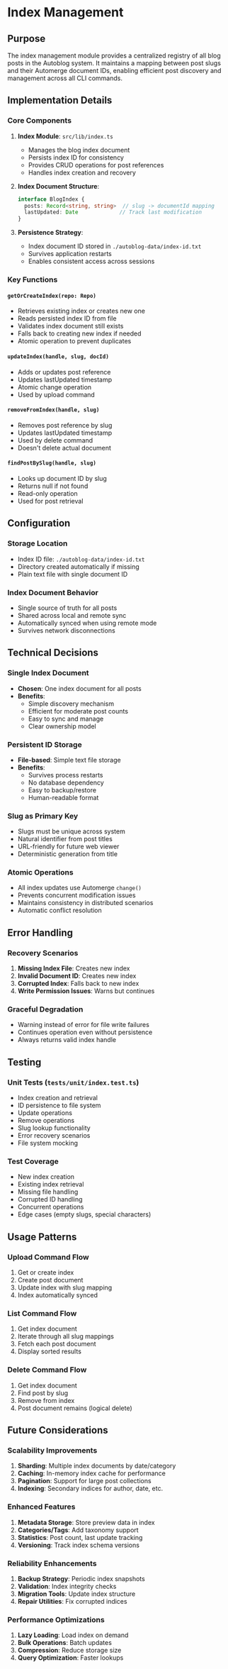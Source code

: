 # Index Management

## Purpose

The index management module provides a centralized registry of all blog posts in the Autoblog system. It maintains a mapping between post slugs and their Automerge document IDs, enabling efficient post discovery and management across all CLI commands.

## Implementation Details

### Core Components

1. **Index Module**: `src/lib/index.ts`
   - Manages the blog index document
   - Persists index ID for consistency
   - Provides CRUD operations for post references
   - Handles index creation and recovery

2. **Index Document Structure**:
   ```typescript
   interface BlogIndex {
     posts: Record<string, string>  // slug -> documentId mapping
     lastUpdated: Date             // Track last modification
   }
   ```

3. **Persistence Strategy**:
   - Index document ID stored in `./autoblog-data/index-id.txt`
   - Survives application restarts
   - Enables consistent access across sessions

### Key Functions

#### `getOrCreateIndex(repo: Repo)`
- Retrieves existing index or creates new one
- Reads persisted index ID from file
- Validates index document still exists
- Falls back to creating new index if needed
- Atomic operation to prevent duplicates

#### `updateIndex(handle, slug, docId)`
- Adds or updates post reference
- Updates lastUpdated timestamp
- Atomic change operation
- Used by upload command

#### `removeFromIndex(handle, slug)`
- Removes post reference by slug
- Updates lastUpdated timestamp
- Used by delete command
- Doesn't delete actual document

#### `findPostBySlug(handle, slug)`
- Looks up document ID by slug
- Returns null if not found
- Read-only operation
- Used for post retrieval

## Configuration

### Storage Location
- Index ID file: `./autoblog-data/index-id.txt`
- Directory created automatically if missing
- Plain text file with single document ID

### Index Document Behavior
- Single source of truth for all posts
- Shared across local and remote sync
- Automatically synced when using remote mode
- Survives network disconnections

## Technical Decisions

### Single Index Document
- **Chosen**: One index document for all posts
- **Benefits**:
  - Simple discovery mechanism
  - Efficient for moderate post counts
  - Easy to sync and manage
  - Clear ownership model

### Persistent ID Storage
- **File-based**: Simple text file storage
- **Benefits**:
  - Survives process restarts
  - No database dependency
  - Easy to backup/restore
  - Human-readable format

### Slug as Primary Key
- Slugs must be unique across system
- Natural identifier from post titles
- URL-friendly for future web viewer
- Deterministic generation from title

### Atomic Operations
- All index updates use Automerge `change()`
- Prevents concurrent modification issues
- Maintains consistency in distributed scenarios
- Automatic conflict resolution

## Error Handling

### Recovery Scenarios
1. **Missing Index File**: Creates new index
2. **Invalid Document ID**: Creates new index
3. **Corrupted Index**: Falls back to new index
4. **Write Permission Issues**: Warns but continues

### Graceful Degradation
- Warning instead of error for file write failures
- Continues operation even without persistence
- Always returns valid index handle

## Testing

### Unit Tests (`tests/unit/index.test.ts`)
- Index creation and retrieval
- ID persistence to file system
- Update operations
- Remove operations
- Slug lookup functionality
- Error recovery scenarios
- File system mocking

### Test Coverage
- New index creation
- Existing index retrieval
- Missing file handling
- Corrupted ID handling
- Concurrent operations
- Edge cases (empty slugs, special characters)

## Usage Patterns

### Upload Command Flow
1. Get or create index
2. Create post document
3. Update index with slug mapping
4. Index automatically synced

### List Command Flow
1. Get index document
2. Iterate through all slug mappings
3. Fetch each post document
4. Display sorted results

### Delete Command Flow
1. Get index document
2. Find post by slug
3. Remove from index
4. Post document remains (logical delete)

## Future Considerations

### Scalability Improvements
1. **Sharding**: Multiple index documents by date/category
2. **Caching**: In-memory index cache for performance
3. **Pagination**: Support for large post collections
4. **Indexing**: Secondary indices for author, date, etc.

### Enhanced Features
1. **Metadata Storage**: Store preview data in index
2. **Categories/Tags**: Add taxonomy support
3. **Statistics**: Post count, last update tracking
4. **Versioning**: Track index schema versions

### Reliability Enhancements
1. **Backup Strategy**: Periodic index snapshots
2. **Validation**: Index integrity checks
3. **Migration Tools**: Update index structure
4. **Repair Utilities**: Fix corrupted indices

### Performance Optimizations
1. **Lazy Loading**: Load index on demand
2. **Bulk Operations**: Batch updates
3. **Compression**: Reduce storage size
4. **Query Optimization**: Faster lookups